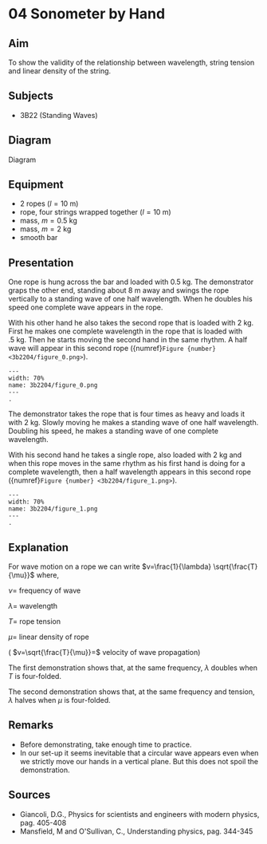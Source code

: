 # 04 Sonometer by Hand 
      
  
## Aim   
 To show the validity of the relationship between wavelength, string tension and linear density of the string.    
  
## Subjects   
* 3B22 (Standing Waves)   

## Diagram
 Diagram   
  
## Equipment   
 *  2 ropes ($l=10\mathrm{~m}$) 
 *  rope, four strings wrapped together ($l=10\mathrm{~m}$) 
 *  mass, $m=0.5\mathrm{~kg}$
 *  mass, $m=2\mathrm{~kg}$ 
 *  smooth bar
     
  
## Presentation   
One rope is hung across the bar and loaded with $0.5 \mathrm{~kg}$. The demonstrator graps the other end, standing about $8 \mathrm{~m}$ away and swings the rope vertically to a standing wave of one half wavelength. When he doubles his speed one complete wave appears in the rope.

With his other hand he also takes the second rope that is loaded with $2 \mathrm{~kg}$. First he makes one complete wavelength in the rope that is loaded with $.5 \mathrm{~kg}$. Then he starts moving the second hand in the same rhythm. A half wave will appear in this second rope ({numref}`Figure {number} <3b2204/figure_0.png>`).  
```{figure} figures/figure_0.png  
---  
width: 70%  
name: 3b2204/figure_0.png  
---  
. 
```
  
The demonstrator takes the rope that is four times as heavy and loads it with $2 \mathrm{~kg}$. Slowly moving he makes a standing wave of one half wavelength. Doubling his speed, he makes a standing wave of one complete wavelength.

With his second hand he takes a single rope, also loaded with $2 \mathrm{~kg}$ and when this rope moves in the same rhythm as his first hand is doing for a complete wavelength, then a half wavelength appears in this second rope ({numref}`Figure {number} <3b2204/figure_1.png>`). 

```{figure} figures/figure_1.png  
---  
width: 70%  
name: 3b2204/figure_1.png  
---  
. 
```
      
  
## Explanation   
For wave motion on a rope we can write $v=\frac{1}{\lambda} \sqrt{\frac{T}{\mu}}$ where,

$\nu=$ frequency of wave

$\lambda=$ wavelength

$T=$ rope tension

$\mu=$ linear density of rope

( $v=\sqrt{\frac{T}{\mu}}=$ velocity of wave propagation)

The first demonstration shows that, at the same frequency, $\lambda$ doubles when $T$ is four-folded.

The second demonstration shows that, at the same frequency and tension, $\lambda$ halves when $\mu$ is four-folded.  
  
## Remarks
- Before demonstrating, take enough time to practice.
- In our set-up it seems inevitable that a circular wave appears even when we strictly move our hands in a vertical plane. But this does not spoil the demonstration.

   
  
## Sources
 *  Giancoli, D.G., Physics for scientists and engineers with modern physics, pag. 405-408 
 *  Mansfield, M and O'Sullivan, C., Understanding physics, pag. 344-345
  